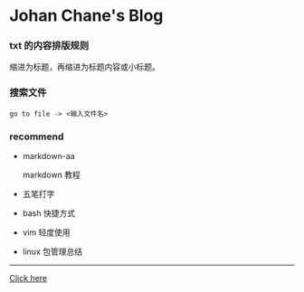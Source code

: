 # Johan Chane's Blog

### txt 的内容排版规则

缩进为标题，再缩进为标题内容或小标题。

### 搜索文件

    go to file -> <输入文件名>

### recommend

- markdown-aa

    markdown 教程

- 五笔打字

- bash 快捷方式

- vim 轻度使用

- linux 包管理总结

---

[Click here](https://github.com/JohanChane/JohanChane.github.io)
